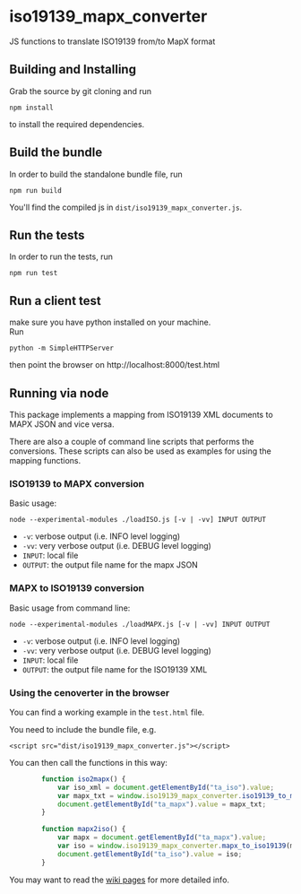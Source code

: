 # iso19139_mapx_converter
JS functions to translate ISO19139 from/to MapX format

## Building and Installing

Grab the source by git cloning and run

```shell
npm install
```

to install the required dependencies.


## Build the bundle

In order to build the standalone bundle file, run

```shell
npm run build
```

You'll find the compiled js in `dist/iso19139_mapx_converter.js`.


## Run the tests

In order to run the tests, run

```shell
npm run test
```

## Run a client test

make sure you have python installed on your machine.  
Run

```shell
python -m SimpleHTTPServer
```
 
 then point the browser on http://localhost:8000/test.html 



## Running via node

This package implements a mapping from ISO19139 XML documents to MAPX JSON and vice versa.

There are also a couple of command line scripts that performs the conversions. 
These scripts can also be used as examples for using the mapping functions.

### ISO19139 to MAPX conversion

Basic usage:

```
node --experimental-modules ./loadISO.js [-v | -vv] INPUT OUTPUT
```

- `-v`: verbose output (i.e. INFO level logging)
- `-vv`: very verbose output (i.e. DEBUG level logging)
- `INPUT`: local file
- `OUTPUT`: the output file name for the mapx JSON


### MAPX to ISO19139 conversion

Basic usage from command line:

```
node --experimental-modules ./loadMAPX.js [-v | -vv] INPUT OUTPUT
```

- `-v`: verbose output (i.e. INFO level logging)
- `-vv`: very verbose output (i.e. DEBUG level logging)
- `INPUT`: local file
- `OUTPUT`: the output file name for the ISO19139 XML

### Using the cenoverter in the browser

You can find a working example in the `test.html` file.

You need to include the bundle file, e.g.

```
<script src="dist/iso19139_mapx_converter.js"></script>
```

You can then call the functions in this way:

```js
        function iso2mapx() {
            var iso_xml = document.getElementById("ta_iso").value;
            var mapx_txt = window.iso19139_mapx_converter.iso19139_to_mapx(iso_xml);
            document.getElementById("ta_mapx").value = mapx_txt;            
        }
        
        function mapx2iso() {
            var mapx = document.getElementById("ta_mapx").value;
            var iso = window.iso19139_mapx_converter.mapx_to_iso19139(mapx);
            document.getElementById("ta_iso").value = iso;            
        }
```


You may want to read the [wiki pages](https://github.com/geosolutions-it/iso19139_mapx_converter/wiki/) for more detailed info.
